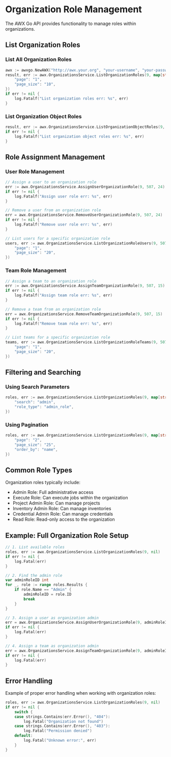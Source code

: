 # Organization Role Management

The AWX Go API provides functionality to manage roles within organizations.

## List Organization Roles

### List All Organization Roles
```go
awx := awxgo.NewAWX("http://awx.your.org", "your-username", "your-password", nil)
result, err := awx.OrganizationsService.ListOrganizationRoles(9, map[string]string{
    "page": "1",
    "page_size": "10",
})
if err != nil {
    log.Fatalf("List organization roles err: %s", err)
}
```

### List Organization Object Roles
```go
result, err := awx.OrganizationsService.ListOrganizationObjectRoles(9, nil)
if err != nil {
    log.Fatalf("List organization object roles err: %s", err)
}
```

## Role Assignment Management

### User Role Management
```go
// Assign a user to an organization role
err := awx.OrganizationsService.AssignUserOrganizationRole(9, 507, 24)
if err != nil {
    log.Fatalf("Assign user role err: %s", err)
}

// Remove a user from an organization role
err = awx.OrganizationsService.RemoveUserOrganizationRole(9, 507, 24)
if err != nil {
    log.Fatalf("Remove user role err: %s", err)
}

// List users for a specific organization role
users, err := awx.OrganizationsService.ListOrganizationRoleUsers(9, 507, map[string]string{
    "page": "1",
    "page_size": "20",
})
```

### Team Role Management
```go
// Assign a team to an organization role
err := awx.OrganizationsService.AssignTeamOrganizationRole(9, 507, 15)
if err != nil {
    log.Fatalf("Assign team role err: %s", err)
}

// Remove a team from an organization role
err = awx.OrganizationsService.RemoveTeamOrganizationRole(9, 507, 15)
if err != nil {
    log.Fatalf("Remove team role err: %s", err)
}

// List teams for a specific organization role
teams, err := awx.OrganizationsService.ListOrganizationRoleTeams(9, 507, map[string]string{
    "page": "1",
    "page_size": "20",
})
```

## Filtering and Searching

### Using Search Parameters
```go
roles, err := awx.OrganizationsService.ListOrganizationRoles(9, map[string]string{
    "search": "admin",
    "role_type": "admin_role",
})
```

### Using Pagination
```go
roles, err := awx.OrganizationsService.ListOrganizationRoles(9, map[string]string{
    "page": "2",
    "page_size": "25",
    "order_by": "name",
})
```

## Common Role Types

Organization roles typically include:
- Admin Role: Full administrative access
- Execute Role: Can execute jobs within the organization
- Project Admin Role: Can manage projects
- Inventory Admin Role: Can manage inventories
- Credential Admin Role: Can manage credentials
- Read Role: Read-only access to the organization

## Example: Full Organization Role Setup
```go
// 1. List available roles
roles, err := awx.OrganizationsService.ListOrganizationRoles(9, nil)
if err != nil {
    log.Fatal(err)
}

// 2. Find the admin role
var adminRoleID int
for _, role := range roles.Results {
    if role.Name == "Admin" {
        adminRoleID = role.ID
        break
    }
}

// 3. Assign a user as organization admin
err = awx.OrganizationsService.AssignUserOrganizationRole(9, adminRoleID, 24)
if err != nil {
    log.Fatal(err)
}

// 4. Assign a team as organization admin
err = awx.OrganizationsService.AssignTeamOrganizationRole(9, adminRoleID, 15)
if err != nil {
    log.Fatal(err)
}
```

## Error Handling

Example of proper error handling when working with organization roles:

```go
roles, err := awx.OrganizationsService.ListOrganizationRoles(9, nil)
if err != nil {
    switch {
    case strings.Contains(err.Error(), "404"):
        log.Fatal("Organization not found")
    case strings.Contains(err.Error(), "403"):
        log.Fatal("Permission denied")
    default:
        log.Fatal("Unknown error:", err)
    }
}
